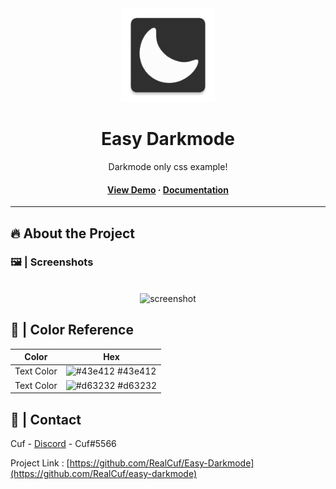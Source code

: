 <div align="center">

  <img src="css/logo.png" alt="logo" width="150" height="auto" />
  <h1>Easy Darkmode</h1>

  <p>
    Darkmode only css example! 
  </p>

  <h4>
    <a href="https://s6.uplod.ir/i/01093/p5oxh28z8r2u.jpg">View Demo</a>
  <span> · </span>
    <a href="https://github.com/realcuf/easy-darkmode">Documentation</a>
  </a>
  </h4>
</div>

<hr>

<!-- About the Project -->
## :fire: About the Project


<!-- Screenshots -->
### 🖼 | Screenshots

<br>

<div align="center"> 
  <img src="https://s6.uplod.ir/i/01093/p5oxh28z8r2u.jpg" alt="screenshot" width="700" height="auto"/>
</div>

<!-- Color Reference -->
## :art: | Color Reference

| Color             | Hex                                                                |
| ----------------- | ------------------------------------------------------------------ |
| Text Color | ![#43e412](https://via.placeholder.com/10/43e412?text=+) #43e412 |
| Text Color | ![#d63232](https://via.placeholder.com/10/d63232?text=+) #d63232 |

<!-- Contact -->
## :handshake: | Contact

Cuf - [Discord](http://discordapp.com/users/767770096319201290) - Cuf#5566

Project Link : [https://github.com/RealCuf/Easy-Darkmode](https://github.com/RealCuf/easy-darkmode)
